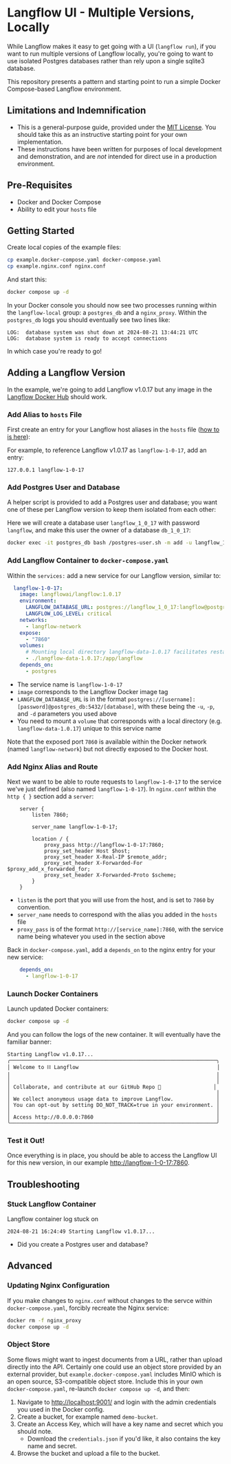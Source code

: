 # Langflow UI - Multiple Versions, Locally

While Langflow makes it easy to get going with a UI (`langflow run`), if you want to run multiple 
versions of Langflow locally, you're going to want to use isolated Postgres databases rather than
rely upon a single sqlite3 database.

This repository presents a pattern and starting point to run a simple Docker Compose-based 
Langflow environment. 

## Limitations and Indemnification

* This is a general-purpose guide, provided under the [MIT License](LICENSE.md). You 
should take this as an instructive starting point for your own implementation.
* These instructions have been written for purposes of local development and demonstration, 
and are *not* intended for direct use in a production environment. 

## Pre-Requisites

* Docker and Docker Compose
* Ability to edit your `hosts` file

## Getting Started

Create local copies of the example files:

```bash
cp example.docker-compose.yaml docker-compose.yaml
cp example.nginx.conf nginx.conf
```

And start this:

```bash
docker compose up -d
```

In your Docker console you should now see two processes running within the `langflow-local` group: a `postgres_db` and a `nginx_proxy`. 
Within the `postgres_db` logs you should eventually see two lines like:

```
LOG:  database system was shut down at 2024-08-21 13:44:21 UTC
LOG:  database system is ready to accept connections
```

In which case you're ready to go!

## Adding a Langflow Version

In the example, we're going to add Langflow v1.0.17 but any image in the [Langflow Docker Hub](https://hub.docker.com/r/langflowai/langflow) should work.

### Add Alias to `hosts` File

First create an entry for your Langflow host aliases in the `hosts` file ([how to is here](https://www.hostinger.com/tutorials/how-to-edit-hosts-file)):

For example, to reference Langflow v1.0.17 as `langflow-1-0-17`, add an entry:

```
127.0.0.1 langflow-1-0-17
```

### Add Postgres User and Database

A helper script is provided to add a Postgres user and database; you want one of these per Langflow version to keep them isolated from each other:

Here we will create a database user `langflow_1_0_17` with password `langflow`, and make this user the owner of a database `db_1_0_17`:

```bash
docker exec -it postgres_db bash /postgres-user.sh -m add -u langflow_1_0_17 -p langflow -d db_1_0_17
```

### Add Langflow Container to `docker-compose.yaml`

Within the `services:` add a new service for our Langflow version, similar to:

```yaml
  langflow-1-0-17:
    image: langflowai/langflow:1.0.17
    environment:
      LANGFLOW_DATABASE_URL: postgres://langflow_1_0_17:langflow@postgres_db:5432/db_1_0_17
      LANGFLOW_LOG_LEVEL: critical
    networks:
      - langflow-network
    expose:
      - "7860"
    volumes:
      # Mounting local directory langflow-data-1.0.17 facilitates restarts and container deletion
      - ./langflow-data-1.0.17:/app/langflow
    depends_on:
      - postgres
```

* The service name is `langflow-1-0-17`
* `image` corresponds to the Langflow Docker image tag
* `LANGFLOW_DATABASE_URL` is in the format `postgres://[username]:[password]@postgres_db:5432/[database]`, with these being the `-u`, `-p`, and `-d` parameters you used above
* You need to mount a `volume` that corresponds with a local directory (e.g. `langflow-data-1.0.17`) unique to this service name

Note that the exposed port `7860` is available within the Docker network (named `langflow-network`) but not directly exposed to the Docker host.

### Add Nginx Alias and Route

Next we want to be able to route requests to `langflow-1-0-17` to the service we've just defined (also named `langflow-1-0-17`).
In `nginx.conf` within the `http { }` section add a `server`:

```
    server {
        listen 7860;

        server_name langflow-1-0-17;

        location / {
            proxy_pass http://langflow-1-0-17:7860;
            proxy_set_header Host $host;
            proxy_set_header X-Real-IP $remote_addr;
            proxy_set_header X-Forwarded-For $proxy_add_x_forwarded_for;
            proxy_set_header X-Forwarded-Proto $scheme;
        }
    }
```

* `listen` is the port that you will use from the host, and is set to `7860` by convention.
* `server_name` needs to correspond with the alias you added in the `hosts` file
* `proxy_pass` is of the format `http://[service_name]:7860`, with the service name being whatever you used in the section above

Back in `docker-compose.yaml`, add a `depends_on` to the nginx entry for your new service:

```yaml
    depends_on:
      - langflow-1-0-17
```

### Launch Docker Containers

Launch updated Docker containers:

```bash
docker compose up -d
```

And you can follow the logs of the new container. It will eventually have the familiar banner:

```
Starting Langflow v1.0.17...
╭───────────────────────────────────────────────────────────────────╮
│ Welcome to ⛓ Langflow                                             │
│                                                                   │
│                                                                   │
│ Collaborate, and contribute at our GitHub Repo 🌟                 │
│                                                                   │
│ We collect anonymous usage data to improve Langflow.              │
│ You can opt-out by setting DO_NOT_TRACK=true in your environment. │
│                                                                   │
│ Access http://0.0.0.0:7860                                        │
╰───────────────────────────────────────────────────────────────────╯
```

### Test it Out!

Once everything is in place, you should be able to access the Langflow UI for this new version, in our example [http://langflow-1-0-17:7860](http://langflow-1-0-17:7860/).

## Troubleshooting

### Stuck Langflow Container

Langflow container log stuck on 

```
2024-08-21 16:24:49 Starting Langflow v1.0.17...
```

* Did you create a Postgres user and database?

## Advanced

### Updating Nginx Configuration

If you make changes to `nginx.conf` without changes to the servce within `docker-compose.yaml`, forcibly recreate the Nginx service:

```bash
docker rm -f nginx_proxy
docker compose up -d
```

### Object Store

Some flows might want to ingest documents from a URL, rather than upload directly into the API. Certainly one could use an 
object store provided by an external provider, but `example.docker-compose.yaml` includes MinIO which is an open source, 
S3-compatible object store. Include this in your own `docker-compose.yaml`, re-launch `docker compose up -d`, and then: 

1. Navigate to [http://localhost:9001/](http://localhost:9001/) and login with the admin credentials you used in the Docker config.
2. Create a bucket, for example named `demo-bucket`.
3. Create an Access Key, which will have a key name and secret which you should note.
   - Download the `credentials.json` if you'd like, it also contains the key name and secret.
4. Browse the bucket and upload a file to the bucket.

